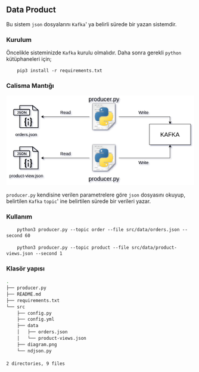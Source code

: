 ## Data Product

Bu sistem `json` dosyalarını `Kafka`' ya belirli sürede bir yazan sistemdir.

### Kurulum

Öncelikle sisteminizde `Kafka` kurulu olmalıdır. Daha sonra gerekli `python` kütüphaneleri için;

```
    pip3 install -r requirements.txt
```

### Calisma Mantığı

![diagram](src/diagram.png)

`producer.py` kendisine verilen parametrelere göre `json` dosyasını okuyup, belirtilen `Kafka` `topic`' ine belirtilen sürede bir verileri yazar.

### Kullanım

```
    python3 producer.py --topic order --file src/data/orders.json --second 60

    python3 producer.py --topic product --file src/data/product-views.json --second 1
```


### Klasör yapısı
```bash
.
├── producer.py
├── README.md
├── requirements.txt
└── src
    ├── config.py
    ├── config.yml
    ├── data
    │   ├── orders.json
    │   └── product-views.json
    ├── diagram.png
    └── ndjson.py

2 directories, 9 files
```

